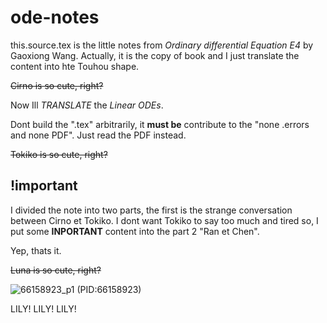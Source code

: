 # ode-notes

this.source.tex is the little notes from *Ordinary differential Equation E4* by Gaoxiong Wang.
Actually, it is the copy of book and I just translate the content into hte Touhou shape.

~~Cirno is so cute, right?~~

Now Ill *TRANSLATE* the *Linear ODEs*.

Dont build the ".tex" arbitrarily, it **must be** contribute to the "none .errors and none PDF". Just read the PDF instead.

~~Tokiko is so cute, right?~~

## !important

I divided the note into two parts, the first is the strange conversation between Cirno et Tokiko. I dont want Tokiko to say too much and tired so, I put some **INPORTANT** content into the part 2 "Ran et Chen".

Yep, thats it.

~~Luna is so cute, right?~~

![66158923_p1](https://user-images.githubusercontent.com/104732548/169655356-17fdb0d6-bf80-42cb-84a2-e2751685d081.png)
(PID:66158923)

LILY! LILY! LILY!
